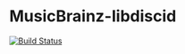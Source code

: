 MusicBrainz-libdiscid
=====================

[![Build Status](https://travis-ci.org/atwupack/MusicBrainz-libdiscid.png?branch=master)](https://travis-ci.org/atwupack/MusicBrainz-libdiscid)
